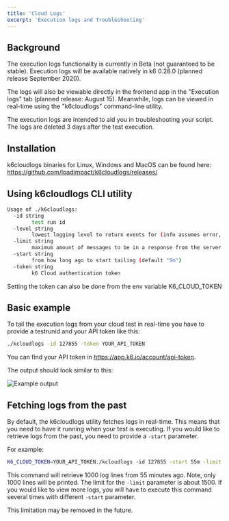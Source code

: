 ```yaml
---
title: 'Cloud Logs'
excerpt: 'Execution logs and Troubleshooting'
---
```


## Background

The execution logs functionality is currently in Beta (not guaranteed to be stable). Execution logs will be available natively in k6 0.28.0 (planned release September 2020).

The logs will also be viewable directly in the frontend app in the "Execution logs" tab (planned release: August 15). Meanwhile, logs can be viewed in real-time using the "k6cloudlogs" command-line utility.

The execution logs are intended to aid you in troubleshooting your script. The logs are deleted 3 days after the test execution.

## Installation

k6cloudlogs binaries for Linux, Windows and MacOS can be found here: https://github.com/loadimpact/k6cloudlogs/releases/


## Using k6cloudlogs CLI utility


```bash
Usage of ./k6cloudlogs:
  -id string
        test run id
  -level string
        lowest logging level to return events for (info assumes error, etc.) (default "info")
  -limit string
        maximum amount of messages to be in a response from the server (default "100")
  -start string
        from how long ago to start tailing (default "5m")
  -token string
        k6 Cloud authentication token
```

Setting the token can also be done from the env variable K6_CLOUD_TOKEN

## Basic example

To tail the execution logs from your cloud test in real-time you have to provide a testrunid and your API token like this:

```bash
./kcloudlogs -id 127855 -token YOUR_API_TOKEN
```

You can find your API token in https://app.k6.io/account/api-token. 

The output should look similar to this:

![Example output](/images/11%PCloug%Logs/cloud-logs-example-output.png)


## Fetching logs from the past

By default, the k6cloudlogs utility fetches logs in real-time. This means that you need to have it running when your test is executing.
If you would like to retrieve logs from the past, you need to provide a `-start` parameter. 

For example:

```bash
K6_CLOUD_TOKEN=YOUR_API_TOKEN./kcloudlogs -id 127855 -start 55m -limit 1000
```

This command will retrieve 1000 log lines from 55 minutes ago. Note, only 1000 lines will be printed. The limit for the `-limit` parameter is about 1500. 
If you would like to view more logs, you will have to execute this command several times with different `-start` parameter. 

This limitation may be removed in the future.

